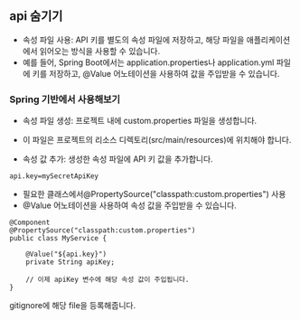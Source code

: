 ## api  숨기기

- 속성 파일 사용: API 키를 별도의 속성 파일에 저장하고, 해당 파일을 애플리케이션에서 읽어오는 방식을 사용할 수 있습니다. 
- 예를 들어, Spring Boot에서는 application.properties나 application.yml 파일에 키를 저장하고, @Value 어노테이션을 사용하여 값을 주입받을 수 있습니다.

### Spring 기반에서 사용해보기
- 속성 파일 생성: 프로젝트 내에 custom.properties 파일을 생성합니다.
- 이 파일은 프로젝트의 리소스 디렉토리(src/main/resources)에 위치해야 합니다.

- 속성 값 추가: 생성한 속성 파일에 API 키 값을 추가합니다.
```
api.key=mySecretApiKey
```
- 필요한 클래스에서@PropertySource("classpath:custom.properties") 사용
- @Value 어노테이션을 사용하여 속성 값을 주입받을 수 있습니다.

```
@Component
@PropertySource("classpath:custom.properties")
public class MyService {

    @Value("${api.key}")
    private String apiKey;

    // 이제 apiKey 변수에 해당 속성 값이 주입됩니다.
}
```
gitignore에 해당 file을 등록해줍니다.
